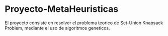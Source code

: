 # Proyecto-MetaHeuristicas

El proyecto consiste en resolver el problema teorico de Set-Union Knapsack Problem, mediante el uso de algoritmos geneticos. 
